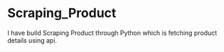 # Scraping_Product
I have build Scraping Product through Python which is fetching product details using api. 
